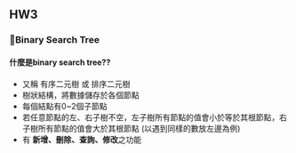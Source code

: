 ## HW3
### 🥯Binary Search Tree
#### 什麼是binary search tree??
* 又稱 有序二元樹 或 排序二元樹
* 樹狀結構，將數據儲存於各個節點
* 每個結點有0~2個子節點
* 若任意節點的左、右子樹不空，左子樹所有節點的值會小於等於其根節點，右子樹所有節點的值會大於其根節點 (以遇到同樣的數放左邊為例)
* 有 **新增、刪除、查詢、修改**之功能
